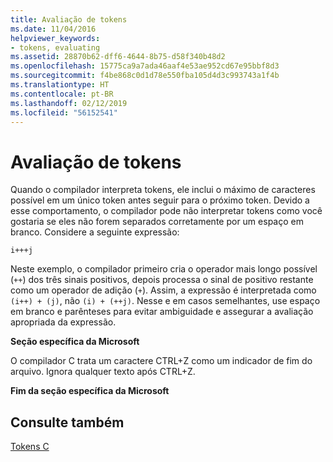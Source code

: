 ```yaml
---
title: Avaliação de tokens
ms.date: 11/04/2016
helpviewer_keywords:
- tokens, evaluating
ms.assetid: 28870b62-dff6-4644-8b75-d58f340b48d2
ms.openlocfilehash: 15775ca9a7ada46aaf4e53ae952cd67e95bbf8d3
ms.sourcegitcommit: f4be868c0d1d78e550fba105d4d3c993743a1f4b
ms.translationtype: HT
ms.contentlocale: pt-BR
ms.lasthandoff: 02/12/2019
ms.locfileid: "56152541"
---
```

# <a name="evaluation-of-tokens"></a>Avaliação de tokens

Quando o compilador interpreta tokens, ele inclui o máximo de caracteres possível em um único token antes seguir para o próximo token. Devido a esse comportamento, o compilador pode não interpretar tokens como você gostaria se eles não forem separados corretamente por um espaço em branco. Considere a seguinte expressão:

```
i+++j
```

Neste exemplo, o compilador primeiro cria o operador mais longo possível (`++`) dos três sinais positivos, depois processa o sinal de positivo restante como um operador de adição (`+`). Assim, a expressão é interpretada como `(i++) + (j)`, não `(i) + (++j)`. Nesse e em casos semelhantes, use espaço em branco e parênteses para evitar ambiguidade e assegurar a avaliação apropriada da expressão.

**Seção específica da Microsoft**

O compilador C trata um caractere CTRL+Z como um indicador de fim do arquivo. Ignora qualquer texto após CTRL+Z.

**Fim da seção específica da Microsoft**

## <a name="see-also"></a>Consulte também

[Tokens C](../c-language/c-tokens.md)
